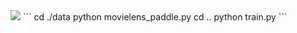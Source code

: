 <img src="https://github.com/zhedongzheng/finch/blob/master/assets/movielens.png">
```
cd ./data
python movielens_paddle.py
cd ..
python train.py
```
